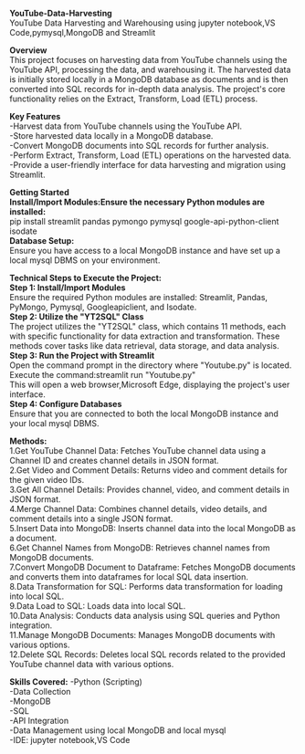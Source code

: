 **YouTube-Data-Harvesting**<br>
YouTube Data Harvesting and Warehousing using jupyter notebook,VS Code,pymysql,MongoDB and Streamlit<br>

**Overview**<br>
This project focuses on harvesting data from YouTube channels using the YouTube API, processing the data, and warehousing it. The harvested data is initially stored locally in a MongoDB database as documents and is then converted into SQL records for in-depth data analysis. The project's core functionality relies on the Extract, Transform, Load (ETL) process.<br>

**Key Features**<br>
-Harvest data from YouTube channels using the YouTube API.<br>
-Store harvested data locally in a MongoDB database.<br>
-Convert MongoDB documents into SQL records for further analysis.<br>
-Perform Extract, Transform, Load (ETL) operations on the harvested data.<br>
-Provide a user-friendly interface for data harvesting and migration using Streamlit.<br>

**Getting Started**<br>
**Install/Import Modules:Ensure the necessary Python modules are installed:**<br>
pip install streamlit pandas pymongo pymysql google-api-python-client isodate<br>
**Database Setup:**<br>
Ensure you have access to a local MongoDB instance and have set up a local mysql DBMS on your environment.<br>

**Technical Steps to Execute the Project:**<br>
**Step 1: Install/Import Modules**<br>
Ensure the required Python modules are installed: Streamlit, Pandas, PyMongo, Pymysql, Googleapiclient, and Isodate.<br>
**Step 2: Utilize the "YT2SQL" Class**<br>
The project utilizes the "YT2SQL" class, which contains 11 methods, each with specific functionality for data extraction and transformation. These methods cover tasks like data retrieval, data storage, and data analysis.<br>
**Step 3: Run the Project with Streamlit**<br>
Open the command prompt in the directory where "Youtube.py" is located.<br>
Execute the command:streamlit run "Youtube.py"<br>
This will open a web browser,Microsoft Edge, displaying the project's user interface.<br>
**Step 4: Configure Databases**<br>
Ensure that you are connected to both the local MongoDB instance and your local mysql DBMS.

**Methods:**<br>
1.Get YouTube Channel Data: Fetches YouTube channel data using a Channel ID and creates channel details in JSON format.<br>
2.Get Video and Comment Details: Returns video and comment details for the given video IDs.<br>
3.Get All Channel Details: Provides channel, video, and comment details in JSON format.<br>
4.Merge Channel Data: Combines channel details, video details, and comment details into a single JSON format.<br>
5.Insert Data into MongoDB: Inserts channel data into the local MongoDB as a document.<br>
6.Get Channel Names from MongoDB: Retrieves channel names from MongoDB documents.<br>
7.Convert MongoDB Document to Dataframe: Fetches MongoDB documents and converts them into dataframes for local SQL data insertion.<br>
8.Data Transformation for SQL: Performs data transformation for loading into local SQL.<br>
9.Data Load to SQL: Loads data into local SQL.<br>
10.Data Analysis: Conducts data analysis using SQL queries and Python integration.<br>
11.Manage MongoDB Documents: Manages MongoDB documents with various options.<br>
12.Delete SQL Records: Deletes local SQL records related to the provided YouTube channel data with various options.<br>

**Skills Covered:**
-Python (Scripting) <br>
-Data Collection <br>
-MongoDB <br>
-SQL <br>
-API Integration <br>
-Data Management using local MongoDB and local mysql <br>
-IDE: jupyter notebook,VS Code <br>

